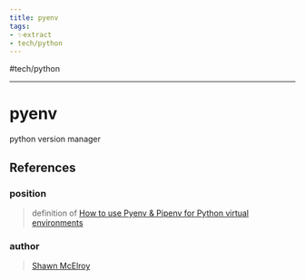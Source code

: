 ```yaml
---
title: pyenv
tags:
- ✨extract
- tech/python
---
```


#tech/python 

---

# pyenv
python version manager
## References

### position
>  definition of [How to use Pyenv & Pipenv for Python virtual environments](/Bibliography/How%20to%20use%20Pyenv%20&%20Pipenv%20for%20Python%20virtual%20environments.md)
### author
>  [Shawn McElroy](/Authors/Shawn%20McElroy.md)
